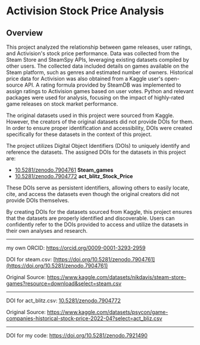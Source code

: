 # Activision Stock Price Analysis 

**Overview**
---
This project analyzed the relationship between game releases, user ratings, and Activision's stock price performance. Data was collected from the Steam Store and SteamSpy APIs, leveraging existing datasets compiled by other users. The collected data included details on games available on the Steam platform, such as genres and estimated number of owners. Historical price data for Activision was also obtained from a Kaggle user's open-source API. A rating formula provided by SteamDB was implemented to assign ratings to Activision games based on user votes. 
Python and relevant packages were used for analysis, focusing on the impact of highly-rated game releases on stock market performance.

The original datasets used in this project were sourced from Kaggle. However, the creators of the original datasets did not provide DOIs for them. In order to ensure proper identification and accessibility, DOIs were created specifically for these datasets in the context of this project.

The project utilizes Digital Object Identifiers (DOIs) to uniquely identify and reference the datasets. The assigned DOIs for the datasets in this project are:

+ [10.5281/zenodo.7904761](https://doi.org/10.5281/zenodo.7904761) **Steam_games**
+ [10.5281/zenodo.7904772](https://doi.org/10.5281/zenodo.7904772) **act_blitz_Stock_Price**

These DOIs serve as persistent identifiers, allowing others to easily locate, cite, and access the datasets even though the original creators did not provide DOIs themselves.

By creating DOIs for the datasets sourced from Kaggle, this project ensures that the datasets are properly identified and discoverable. Users can confidently refer to the DOIs provided to access and utilize the datasets in their own analyses and research.


---

my own ORCID: https://orcid.org/0009-0001-3293-2959

DOI for steam.csv: [https://doi.org/10.5281/zenodo.7904761](https://doi.org/10.5281/zenodo.7904761)

Original Source: https://www.kaggle.com/datasets/nikdavis/steam-store-games?resource=download&select=steam.csv

---

DOI for act_blitz.csv: [10.5281/zenodo.7904772](https://doi.org/10.5281/zenodo.7904772)

Original Source: https://www.kaggle.com/datasets/psycon/game-companies-historical-stock-price-2022-04?select=act_bliz.csv

---
DOI for my code: https://doi.org/10.5281/zenodo.7921490
